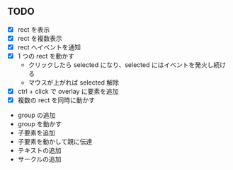 ## TODO

- [x] rect を表示
- [x] rect を複数表示
- [x] rect へイベントを通知
- [x] 1 つの rect を動かす
  - クリックしたら selected になり、selected にはイベントを発火し続ける
  - マウスが上がれば selected 解除
- [x] ctrl + click で overlay に要素を追加
- [x] 複数の rect を同時に動かす
- group の追加
- group を動かす
- 子要素を追加
- 子要素を動かして親に伝達
- テキストの追加
- サークルの追加
